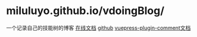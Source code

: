 # miluluyo.github.io/vdoingBlog/
一个记录自己的技能树的博客
[在线文档](https://doc.xugaoyi.com/)
[github](https://github.com/xugaoyi/vuepress-theme-vdoing/)
[vuepress-plugin-comment文档](https://vuepress-theme-hope.github.io/comment/zh/)


